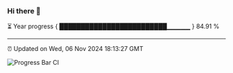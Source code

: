 ### Hi there 👋

⏳ Year progress { █████████████████████████▁▁▁▁▁ } 84.91 %

---

⏰ Updated on Wed, 06 Nov 2024 18:13:27 GMT

![Progress Bar CI](https://github.com/Shyam-Makwana/GitHub-Actions-Demo/workflows/Progress%20Bar%20CI/badge.svg)
